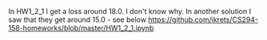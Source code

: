 In HW1_2_1 I get a loss around 18.0. I don't know why. In another solution I saw that they get around 15.0 - see below
https://github.com/ikrets/CS294-158-homeworks/blob/master/HW1_2_1.ipynb
